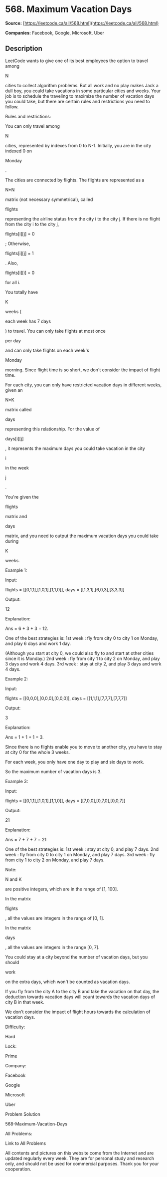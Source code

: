 # 568. Maximum Vacation Days

**Source:** [https://leetcode.ca/all/568.html](https://leetcode.ca/all/568.html)

**Companies:** Facebook, Google, Microsoft, Uber

## Description

LeetCode wants to give one of its best employees the option to travel among

N

cities
        to collect algorithm problems. But all work and no play makes Jack a dull boy, you could
        take vacations in some particular cities and weeks. Your job is to schedule the traveling to
        maximize the number of vacation days you could take, but there are certain rules and
        restrictions you need to follow.

Rules and restrictions:

You can only travel among

N

cities, represented by indexes from 0 to N-1.
            Initially, you are in the city indexed 0 on

Monday

.

The cities are connected by flights. The flights are represented as a

N*N

matrix
            (not necessary symmetrical), called

flights

representing the airline status from
            the city i to the city j. If there is no flight from the city i to the city j,

flights[i][j]
                = 0

; Otherwise,

flights[i][j] = 1

. Also,

flights[i][i] = 0

for all
            i.

You totally have

K

weeks (

each week has 7 days

) to travel. You can only
            take flights at most once

per day

and can only take flights on each week's

Monday

morning. Since flight time is so short, we don't consider the impact of flight time.

For each city, you can only have restricted vacation days in different weeks, given an

N*K

matrix called

days

representing this relationship. For the value of

days[i][j]

, it represents the maximum days you could take vacation in the city

i

in the week

j

.

You're given the

flights

matrix and

days

matrix, and you need to output the
        maximum vacation days you could take during

K

weeks.

Example 1:

Input:

flights = [[0,1,1],[1,0,1],[1,1,0]], days = [[1,3,1],[6,0,3],[3,3,3]]

Output:

12

Explanation:

Ans = 6 + 3 + 3 = 12.

One of the best strategies is:
1st week : fly from city 0 to city 1 on Monday, and play 6 days and work 1 day.

(Although you start at city 0, we could also fly to and start at other cities since it is Monday.)
2nd week : fly from city 1 to city 2 on Monday, and play 3 days and work 4 days.
3rd week : stay at city 2, and play 3 days and work 4 days.

Example 2:

Input:

flights = [[0,0,0],[0,0,0],[0,0,0]], days = [[1,1,1],[7,7,7],[7,7,7]]

Output:

3

Explanation:

Ans = 1 + 1 + 1 = 3.

Since there is no flights enable you to move to another city, you have to stay at city 0 for the whole 3 weeks.

For each week, you only have one day to play and six days to work.

So the maximum number of vacation days is 3.

Example 3:

Input:

flights = [[0,1,1],[1,0,1],[1,1,0]], days = [[7,0,0],[0,7,0],[0,0,7]]

Output:

21

Explanation:

Ans = 7 + 7 + 7 = 21

One of the best strategies is:
1st week : stay at city 0, and play 7 days.
2nd week : fly from city 0 to city 1 on Monday, and play 7 days.
3rd week : fly from city 1 to city 2 on Monday, and play 7 days.

Note:

N and K

are positive integers, which are in the range of [1, 100].

In the matrix

flights

, all the values are integers in the range of [0, 1].

In the matrix

days

, all the values are integers in the range [0, 7].

You could stay at a city beyond the number of vacation days, but you should

work

on the extra days, which won't be counted as vacation days.

If you fly from the city A to the city B and take the vacation on that day, the
            deduction towards vacation days will count towards the vacation days of city B in that
            week.

We don't consider the impact of flight hours towards the calculation of vacation days.

Difficulty:

Hard

Lock:

Prime

Company:

Facebook

Google

Microsoft

Uber

Problem Solution

568-Maximum-Vacation-Days

All Problems:

Link to All Problems

All contents and pictures on this website come from the Internet and are updated regularly every week. They are for personal study and research only, and should not be used for commercial purposes. Thank you for your cooperation.

